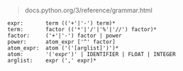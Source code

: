 > docs.python.org/3/reference/grammar.html

```
expr: 		term (('+'|'-') term)*
term: 		factor (('*'|'/'|'%'|'//') factor)*
factor: 	('+'|'-') factor | power
power:		atom_expr ['^' factor]
atom_expr:	atom ('('[arglist]')')*
atom:		'('expr')' | IDENTIFIER | FLOAT | INTEGER 
arglist:	expr (',' expr)*
```
